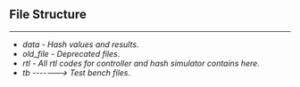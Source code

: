 ## File Structure
-----
* *data - Hash values and results*.
* *old_file - Deprecated files*.
* *rtl - All rtl codes for controller and hash simulator contains here*.
* *tb -------> Test bench files*.

